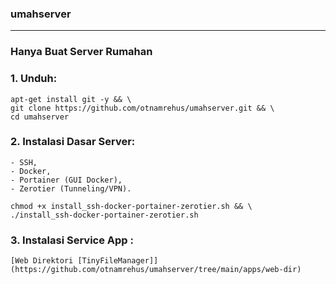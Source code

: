 ### umahserver
---------------------------------------------------------------------
### Hanya Buat Server Rumahan

### 1. Unduh:
    apt-get install git -y && \
    git clone https://github.com/otnamrehus/umahserver.git && \
    cd umahserver

### 2. Instalasi Dasar Server:
    - SSH, 
    - Docker, 
    - Portainer (GUI Docker), 
    - Zerotier (Tunneling/VPN).
    
    chmod +x install_ssh-docker-portainer-zerotier.sh && \
    ./install_ssh-docker-portainer-zerotier.sh

### 3. Instalasi Service App :
    [Web Direktori [TinyFileManager]] (https://github.com/otnamrehus/umahserver/tree/main/apps/web-dir)
